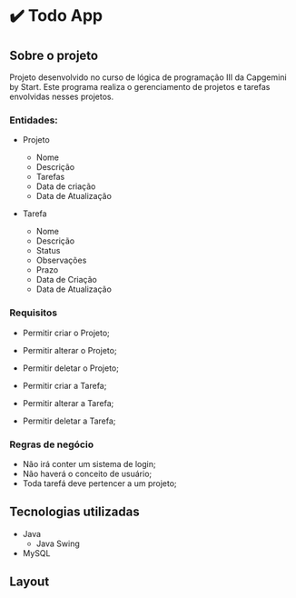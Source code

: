 # ✔️ Todo App 


## Sobre o projeto
 Projeto desenvolvido no curso de lógica de programação III da Capgemini by Start. Este programa realiza o gerenciamento de projetos e tarefas envolvidas nesses projetos.


### Entidades:

* Projeto
   * Nome
   * Descrição
   * Tarefas
   * Data de criação
   * Data de Atualização

* Tarefa
   * Nome
   * Descrição
   * Status
   * Observações
   * Prazo
   * Data de Criação
   * Data de Atualização

### Requisitos

* Permitir criar o Projeto;
* Permitir alterar o Projeto;
* Permitir deletar o Projeto;

* Permitir criar a Tarefa;
* Permitir alterar a Tarefa;
* Permitir deletar a Tarefa;

### Regras de negócio
 
* Não irá conter um sistema de login;
* Não haverá o conceito de usuário;
* Toda tarefá deve pertencer a um projeto;

## Tecnologias utilizadas

* Java
    * Java Swing
* MySQL

## Layout